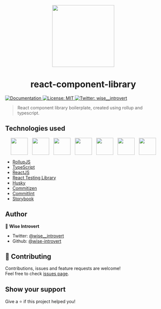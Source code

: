<div align="center"><img src="https://www.flaticon.com/svg/static/icons/svg/54/54776.svg" width="200"/></div>
<h1 align="center">react-component-library</h1>
<p>
  <a href="https://www.github.com/wise-introvert/react-component-library.git#README.md" target="_blank">
    <img alt="Documentation" src="https://img.shields.io/badge/documentation-yes-brightgreen.svg" />
  </a>
  <a href="#" target="_blank">
    <img alt="License: MIT" src="https://img.shields.io/badge/License-MIT-yellow.svg" />
  </a>
  <a href="https://twitter.com/wise__introvert" target="_blank">
    <img alt="Twitter: wise__introvert" src="https://img.shields.io/twitter/follow/wise__introvert.svg?style=social" />
  </a>
</p>

> React component library boilerplate, created using rollup and typescript.

## Technologies used

<div align="center" style="display: grid; grid-template-columns: repeat(7, 55px); justify-content: center; align-items: center; grid-gap: 1em;">
  <a href="https://eslint.org"><img width="55" src="https://raw.githubusercontent.com/gilbarbara/logos/master/logos/eslint.svg"/></a>
  <a href="https://jestjs.io"><img width="55" src="https://raw.githubusercontent.com/gilbarbara/logos/master/logos/jest.svg"/></a>
  <a href="https://prettier.io"><img width="55" src="https://raw.githubusercontent.com/gilbarbara/logos/master/logos/prettier.svg"/></a>
  <a href="https://reactjs.org"><img width="55" src="https://raw.githubusercontent.com/gilbarbara/logos/master/logos/react.svg"/></a>
  <a href="https://rollupjs.org"><img width="55" src="https://raw.githubusercontent.com/gilbarbara/logos/master/logos/rollup.svg"/></a>
  <a href="https://www.typescriptlang.org/"><img width="55" src="https://raw.githubusercontent.com/gilbarbara/logos/master/logos/typescript-icon.svg"/></a>
  <a href="https://storybook.js.org"><img width="55" src="https://raw.githubusercontent.com/gilbarbara/logos/master/logos/storybook-icon.svg"/></a>
</div>

- [RollupJS](https://rollupjs.org)
- [TypeScript](https://typescriptlang.org)
- [ReactJS](https://reactjs.org)
- [React Testing Library](https://react-testing-library.com)
- [Husky](https://typicode.github.io/husky/#/)
- [Commitizen](http://commitizen.github.io/cz-cli/)
- [Commitlint](https://commitlint.js.org)
- [Storybook](https://storybook.js.org/)

## Author

👤 **Wise Introvert**

- Twitter: [@wise\_\_introvert](https://twitter.com/wise__introvert)
- Github: [@wise-introvert](https://github.com/wise-introvert)

## 🤝 Contributing

Contributions, issues and feature requests are welcome!<br />Feel free to check [issues page](https://www.github.com/wise-introvert/react-component-library/issues).

## Show your support

Give a ⭐️ if this project helped you!
